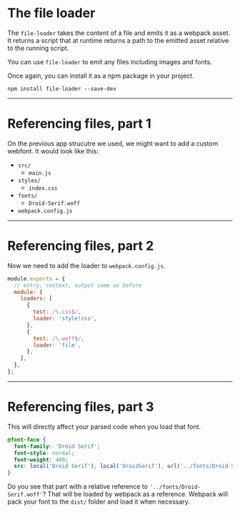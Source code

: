 # The file loader

The `file-loader` takes the content of a file and emits it as a webpack asset. It returns a script that at runtime returns a path to the emitted asset relative to the running script.

You can use `file-loader` to emit any files including images and fonts.

Once again, you can install it as a npm package in your project.

```shell
npm install file-loader --save-dev
```

---

# Referencing files, part 1

On the previous app strucutre we used, we might want to add a custom webfont. It would look like this:

- `src/`
  - `main.js`
- `styles/`
  - `index.css`
- `fonts/`
  - `Droid-Serif.woff`
- `webpack.config.js`

---

# Referencing files, part 2

Now we need to add the loader to `webpack.config.js`.

```js
module.exports = {
  // entry, context, output same as before
  module: {
    loaders: [
      {
        test: /\.css$/,
        loader: 'style!css',
      },
      {
        test: /\.woff$/,
        loader: 'file',
      },
    ],
  },
};
```

---

# Referencing files, part 3

This will directly affect your parsed code when you load that font.

```css
@font-face {
  font-family: 'Droid Serif';
  font-style: normal;
  font-weight: 400;
  src: local('Droid Serif'), local('DroidSerif'), url('../fonts/Droid-Serif.woff') format('woff');
}
```

Do you see that part with a relative reference to `'../fonts/Droid-Serif.woff'`? That will be loaded by webpack as a reference. Webpack will pack your font to the `dist/` folder and load it when necessary.
